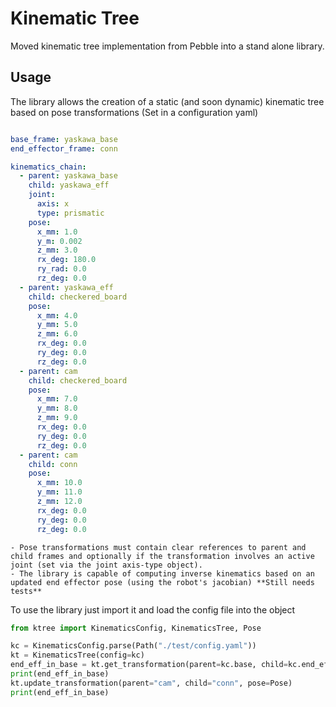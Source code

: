 # Kinematic Tree

Moved kinematic tree implementation from Pebble into a stand alone library.

## Usage

The library allows the creation of a static (and soon dynamic) kinematic tree based on pose transformations (Set in a configuration yaml)

```yaml

base_frame: yaskawa_base
end_effector_frame: conn

kinematics_chain:
  - parent: yaskawa_base
    child: yaskawa_eff
    joint:
      axis: x
      type: prismatic
    pose:
      x_mm: 1.0
      y_m: 0.002
      z_mm: 3.0
      rx_deg: 180.0
      ry_rad: 0.0
      rz_deg: 0.0
  - parent: yaskawa_eff
    child: checkered_board
    pose: 
      x_mm: 4.0
      y_mm: 5.0
      z_mm: 6.0
      rx_deg: 0.0
      ry_deg: 0.0
      rz_deg: 0.0
  - parent: cam
    child: checkered_board
    pose: 
      x_mm: 7.0
      y_mm: 8.0
      z_mm: 9.0
      rx_deg: 0.0
      ry_deg: 0.0
      rz_deg: 0.0
  - parent: cam
    child: conn
    pose: 
      x_mm: 10.0
      y_mm: 11.0
      z_mm: 12.0
      rx_deg: 0.0
      ry_deg: 0.0
      rz_deg: 0.0
```
    - Pose transformations must contain clear references to parent and child frames and optionally if the transformation involves an active joint (set via the joint axis-type object).
    - The library is capable of computing inverse kinematics based on an updated end effector pose (using the robot's jacobian) **Still needs tests**

To use the library just import it and load the config file into the object

```python
from ktree import KinematicsConfig, KinematicsTree, Pose

kc = KinematicsConfig.parse(Path("./test/config.yaml"))
kt = KinematicsTree(config=kc)
end_eff_in_base = kt.get_transformation(parent=kc.base, child=kc.end_effector)
print(end_eff_in_base)
kt.update_transformation(parent="cam", child="conn", pose=Pose)
print(end_eff_in_base)
```
